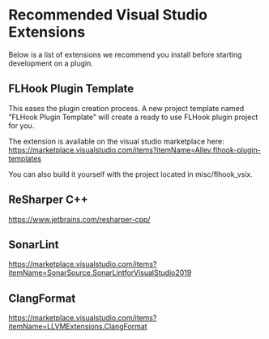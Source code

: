 # Recommended Visual Studio Extensions
Below is a list of extensions we recommend you install before starting development on a plugin.

## FLHook Plugin Template
This eases the plugin creation process. A new project template named "FLHook Plugin Template" will create a ready to use FLHook plugin project for you.

The extension is available on the visual studio marketplace here: https://marketplace.visualstudio.com/items?itemName=Alley.flhook-plugin-templates

You can also build it yourself with the project located in misc/flhook_vsix.

## ReSharper C++
https://www.jetbrains.com/resharper-cpp/

## SonarLint
https://marketplace.visualstudio.com/items?itemName=SonarSource.SonarLintforVisualStudio2019

## ClangFormat
https://marketplace.visualstudio.com/items?itemName=LLVMExtensions.ClangFormat